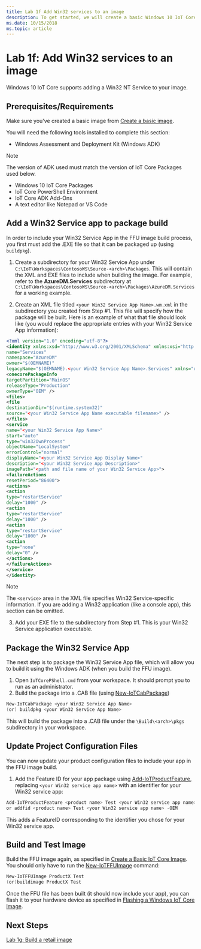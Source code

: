 ```yaml
---
title: Lab 1f Add Win32 services to an image
description: To get started, we will create a basic Windows 10 IoT Core (IoT Core) image, flash it to a micro SD card, and put it into a device to make sure that everything is working properly. (add-win32-services)
ms.date: 10/15/2018
ms.topic: article
---
```


# Lab 1f: Add Win32 services to an image

Windows 10 IoT Core supports adding a Win32 NT Service to your image.

## Prerequisites/Requirements

Make sure you've created a basic image from  [Create a basic image](create-a-basic-image.md). 

You will need the following tools installed to complete this section:

* Windows Assessment and Deployment Kit (Windows ADK)

> [!NOTE]
> The version of ADK used must match the version of IoT Core Packages used below.

* Windows 10 IoT Core Packages
* IoT Core PowerShell Environment
* IoT Core ADK Add-Ons
* A text editor like Notepad or VS Code

## Add a Win32 Service app to package build
In order to include your Win32 Service App in the FFU image build process, you first must add the .EXE file so that it can be packaged up (using `buildpkg`).

1. Create a subdirectory for your Win32 Service App under `C:\IoT\Workspaces\ContosoWS\Source-<arch>\Packages`. This will contain the XML and EXE files to include when building the image. For example, refer to the **AzureDM.Services** subdirectory at `C:\IoT\Workspaces\ContosoWS\Source-<arch>\Packages\AzureDM.Services` for a working example.

2. Create an XML file titled `<your Win32 Service App Name>.wm.xml` in the subdirectory you created from Step #1. This file will specify how the package will be built. Here is an example of what that file should look like (you would replace the appropriate entries with your Win32 Service App information):


```xml
<?xml version="1.0" encoding="utf-8"?>
<identity xmlns:xsd="http://www.w3.org/2001/XMLSchema" xmlns:xsi="http://www.w3.org/2001/XMLSchema-instance"
name="Services"
namespace="AzureDM"
owner="$(OEMNAME)"
legacyName="$(OEMNAME).<your Win32 Service App Name>.Services" xmlns="urn:Microsoft.CompPlat/ManifestSchema.v1.00">
<onecorePackageInfo
targetPartition="MainOS"
releaseType="Production"
ownerType="OEM" />
<files>
<file
destinationDir="$(runtime.system32)"
source="<your Win32 Service App Name executable filename>" />
</files>
<service
name="<your Win32 Service App Name>"
start="auto"
type="win32OwnProcess"
objectName="LocalSystem"
errorControl="normal"
displayName="<your Win32 Service App Display Name>"
description="<your Win32 Service App Description>"
imagePath="<path and file name of your Win32 Service App>">
<failureActions
resetPeriod="86400">
<actions>
<action
type="restartService"
delay="1000" />
<action
type="restartService"
delay="1000" />
<action
type="restartService"
delay="1000" />
<action
type="none"
delay="0" />
</actions>
</failureActions>
</service>
</identity>
```

> [!NOTE]
> The `<service>` area in the XML file specifies Win32 Service-specific information. If you are adding a Win32 application (like a console app), this section can be omitted.

3. Add your EXE file to the subdirectory from Step #1. This is your Win32 Service application executable.

## Package the Win32 Service App
The next step is to package the Win32 Service App file, which will allow you to build it using the Windows ADK (when you build the FFU image).

1. Open `IoTCorePShell.cmd` from your workspace. It should prompt you to run as an administrator.
2. Build the package into a .CAB file (using [New-IoTCabPackage](https://github.com/ms-iot/iot-adk-addonkit/blob/master/Tools/IoTCoreImaging/Docs/New-IoTCabPackage.md))

``` powershell
New-IoTCabPackage <your Win32 Service App Name>
(or) buildpkg <your Win32 Service App Name>
```

This will build the package into a .CAB file under the `\Build\<arch>\pkgs` subdirectory in your workspace.

## Update Project Configuration Files
You can now update your product configuration files to include your app in the FFU image build. 

1. Add the Feature ID for your app package using [Add-IoTProductFeature](https://github.com/ms-iot/iot-adk-addonkit/blob/master/Tools/IoTCoreImaging/Docs/Add-IoTProductFeature.md), replacing `<your Win32 service app name>` with an identifier for your Win32 service app:

``` powershell
Add-IoTProductFeature <product name> Test <your Win32 service app name> -OEM
or addfid <product name> Test <your Win32 service app name> -OEM
```

This adds a FeatureID corresponding to the identifier you chose for your Win32 service app.

## Build and Test Image

Build the FFU image again, as specified in [Create a Basic IoT Core Image](create-a-basic-image.md). You should only have to run the [New-IoTFFUImage](https://github.com/ms-iot/iot-adk-addonkit/blob/master/Tools/IoTCoreImaging/Docs/New-IoTFFUImage.md) command:

``` powershell
New-IoTFFUImage ProductX Test
(or)buildimage ProductX Test 
```

Once the FFU file has been built (it should now include your app), you can flash it to your hardware device as specified in [Flashing a Windows IoT Core Image](./create-a-basic-image.md#flash-a-windows-iot-core-image).

## Next Steps
[Lab 1g: Build a retail image](./build-retail-image.md)
